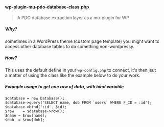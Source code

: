 #### wp-plugin-mu-pdo-database-class.php

> A PDO database extraction layer as a mu-plugin for WP

##### Why?

sometimes in a WordPress theme (custom page template) you might want to access other database tables to do something non-wordpressy.

##### How?

This uses the default define in your `wp-config.php` to connect, it's then jsut a matter of using the class like the example below to do your work.

##### Example usage to get one row of data, with bind variable

    $database = new Database();
    $database->query('SELECT name, dob FROM `users` WHERE F_ID = :id');
    $database->bind(':id', $id);
    $row 	= $database->row();
    $name = $row[name];
    $dob  = $row[dob];
